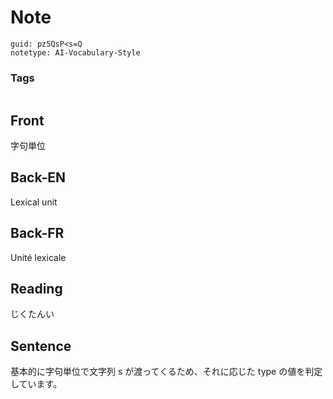 # Note
```
guid: pz5QsP<s=Q
notetype: AI-Vocabulary-Style
```

### Tags
```
```

## Front
字句単位

## Back-EN
Lexical unit

## Back-FR
Unité lexicale

## Reading
じくたんい

## Sentence
基本的に字句単位で文字列 s が渡ってくるため、それに応じた type の値を判定しています。
